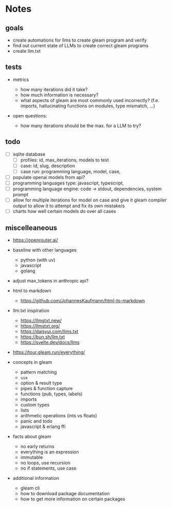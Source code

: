 # Notes

## goals

- create automations for llms to create gleam program and verify
- find out current state of LLMs to create correct gleam programs
- create llm.txt

## tests

- metrics
  - how many iterations did it take?
  - how much information is necessary?
  - what aspects of gleam are most commonly used incorrectly?
    (f.e. imports, hallucinating functions on modules, type mismatch, ...)

- open questions:
  - how many iterations should be the max. for a LLM to try?

## todo
  - [ ] sqlite database
    - [ ] profiles: id, max_iterations, models to test
    - [ ] case: id, slug, description
    - [ ] case run: programming language, model, case,
  - [ ] populate openai models from api?
  - [ ] programming languages type: javascript, typescript,
  - [ ] programming language engine: code -> stdout, dependencies, system prompt
  - [ ] allow for multiple iterations for model on case and give it gleam compiler output to allow it to attempt and fix its own mistake/s
  - [ ] charts how well certain models do over all cases

## miscelleaneous

- https://openrouter.ai/

- baseline with other languages
  - python (with uv)
  - javascript
  - golang

- adjust max_tokens in anthropic api?

- html to markdown
  - https://github.com/JohannesKaufmann/html-to-markdown

- llm.txt inspiration
  - https://llmstxt.new/
  - https://llmstxt.org/
  - https://daisyui.com/llms.txt
  - https://bun.sh/llm.txt
  - https://svelte.dev/docs/llms

- https://tour.gleam.run/everything/
- concepts in gleam
  - pattern matching
  - `use`
  - option & result type
  - pipes & function capture
  - functions (pub, types, labels)
  - imports
  - custom types
  - lists
  - arithmetic operations (ints vs floats)
  - panic and todo
  - javascript & erlang ffi
- facts about gleam
  - no early returns
  - everything is an expression
  - immutable
  - no loops, use recursion
  - no if statements, use case
- additional information
  - gleam cli
  - how to download package documentation
  - how to get more information on certain packages
